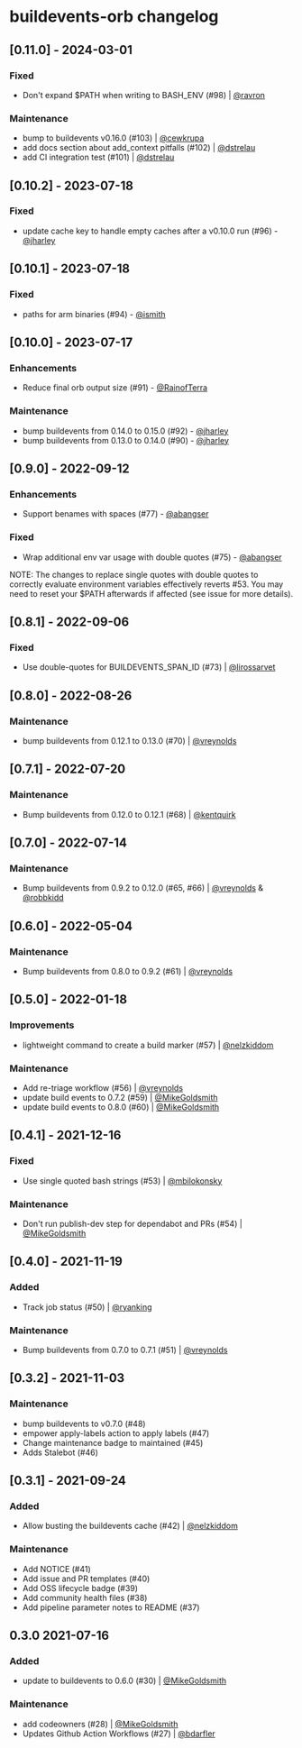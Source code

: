 # buildevents-orb changelog

## [0.11.0] - 2024-03-01

### Fixed

- Don't expand $PATH when writing to BASH_ENV (#98) | [@ravron](https://github.com/ravron)

### Maintenance
- bump to buildevents v0.16.0 (#103) | [@cewkrupa](https://github.com/cewkrupa)
- add docs section about add_context pitfalls (#102) | [@dstrelau](https://github.com/dstrelau)
- add CI integration test (#101) | [@dstrelau](https://github.com/dstrelau)

## [0.10.2] - 2023-07-18

### Fixed

- update cache key to handle empty caches after a v0.10.0 run (#96) - [@jharley](https://github.com/jharley)

## [0.10.1] - 2023-07-18

### Fixed

- paths for arm binaries (#94) - [@ismith](https://github.com/ismith)

## [0.10.0] - 2023-07-17

### Enhancements

- Reduce final orb output size (#91) - [@RainofTerra](https://github.com/RainofTerra)

### Maintenance

- bump buildevents from 0.14.0 to 0.15.0 (#92) - [@jharley](https://github.com/jharley)
- bump buildevents from 0.13.0 to 0.14.0 (#90) - [@jharley](https://github.com/jharley)

## [0.9.0] - 2022-09-12

### Enhancements

- Support benames with spaces (#77) - [@abangser](https://github.com/abangser)

### Fixed

- Wrap additional env var usage with double quotes (#75) - [@abangser](https://github.com/abangser)

NOTE: The changes to replace single quotes with double quotes to correctly evaluate environment variables effectively reverts #53.
You may need to reset your $PATH afterwards if affected (see issue for more details).

## [0.8.1] - 2022-09-06

### Fixed

- Use double-quotes for BUILDEVENTS_SPAN_ID (#73) | [@lirossarvet](https://github.com/lirossarvet)

## [0.8.0] - 2022-08-26

### Maintenance

- bump buildevents from 0.12.1 to 0.13.0 (#70) | [@vreynolds](https://github.com/vreynolds)

## [0.7.1] - 2022-07-20

### Maintenance

- Bump buildevents from 0.12.0 to 0.12.1 (#68) | [@kentquirk](https://github.com/kentquirk)

## [0.7.0] - 2022-07-14

### Maintenance

- Bump buildevents from 0.9.2 to 0.12.0 (#65, #66) | [@vreynolds](https://github.com/vreynolds) & [@robbkidd](https://github.com/robbkidd)

## [0.6.0] - 2022-05-04

### Maintenance

- Bump buildevents from 0.8.0 to 0.9.2 (#61) | [@vreynolds](https://github.com/vreynolds)

## [0.5.0] - 2022-01-18

### Improvements

- lightweight command to create a build marker (#57) | [@nelzkiddom](https://github.com/nelzkiddom)

### Maintenance

- Add re-triage workflow (#56) | [@vreynolds](https://github.com/vreynolds)
- update build events to 0.7.2 (#59) | [@MikeGoldsmith](https://github.com/MikeGoldsmith)
- update build events to 0.8.0 (#60) | [@MikeGoldsmith](https://github.com/MikeGoldsmith)

## [0.4.1] - 2021-12-16

### Fixed

- Use single quoted bash strings (#53) | [@mbilokonsky](https://github.com/mbilokonsky)

### Maintenance

- Don't run publish-dev step for dependabot and PRs (#54) | [@MikeGoldsmith](https://github.com/MikeGoldsmith)

## [0.4.0] - 2021-11-19

### Added

- Track job status (#50) | [@ryanking](https://github.com/ryanking)

### Maintenance

- Bump buildevents from 0.7.0 to 0.7.1 (#51) | [@vreynolds](https://github.com/vreynolds)

## [0.3.2] - 2021-11-03

### Maintenance

- bump buildevents to v0.7.0 (#48)
- empower apply-labels action to apply labels (#47)
- Change maintenance badge to maintained (#45)
- Adds Stalebot (#46)

## [0.3.1] - 2021-09-24

### Added

- Allow busting the buildevents cache (#42) | [@nelzkiddom](https://github.com/nelzkiddom)

### Maintenance

- Add NOTICE (#41)
- Add issue and PR templates (#40)
- Add OSS lifecycle badge (#39)
- Add community health files (#38)
- Add pipeline parameter notes to README (#37)

## 0.3.0 2021-07-16

### Added

- update to buildevents to 0.6.0 (#30) | [@MikeGoldsmith](https://github.com/MikeGoldsmith)

### Maintenance

- add codeowners (#28) | [@MikeGoldsmith](https://github.com/MikeGoldsmith)
- Updates Github Action Workflows (#27) | [@bdarfler](https://github.com/bdarfler)
